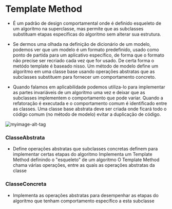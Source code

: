 # Template Method

- É um padrão de design comportamental onde é definido esqueleto de um algoritmo na superclasse, mas permite que as subclasses substituam etapas específicas do algoritmo sem alterar sua estrutura.

- Se dermos uma olhada na definição de dicionário de um modelo, podemos ver que um modelo é um formato predefinido, usado como ponto de partida para um aplicativo específico, de forma que o formato não precise ser recriado cada vez que for usado.
De certa forma o metódo template é baseado nisso. Um método de modelo define um algoritmo em uma classe base usando operações abstratas que as subclasses substituem para fornecer um comportamento concreto.

- Quando falamos em aplicabilidade podemos utiliza-lo para implementar as partes invariáveis de um algoritmo uma vez e deixar que as subclasses implementem o comportamento que pode variar. Quando a refatoração é executada e o comportamento comum é identificado entre as classes. Uma classe base abstrata deve ser criada onde ficará todo o código comum (no método de modelo) evitar a duplicação de código.

![myimage-alt-tag](http://www.dsc.ufcg.edu.br/~jacques/cursos/map/html/pat/templatemethod1.gif)


### ClasseAbstrata
- Define operações abstratas que subclasses concretas definem para implementar certas etapas do algoritmo
Implementa um Template Method definindo o "esqueleto" de um algoritmo
O Template Method chama várias operações, entre as quais as operações abstratas da classe

### ClasseConcreta
- Implementa as operações abstratas para desempenhar as etapas do algoritmo que tenham comportamento específico a esta subclasse


